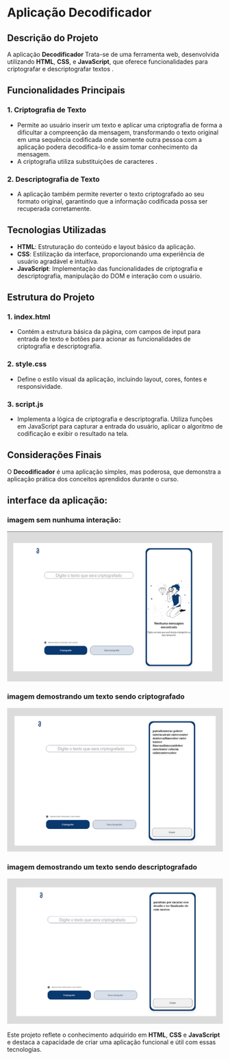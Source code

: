 # Aplicação Decodificador

## Descrição do Projeto

A aplicação **Decodificador** Trata-se de uma ferramenta web, desenvolvida utilizando **HTML**, **CSS**, e **JavaScript**, que oferece funcionalidades para criptografar e descriptografar textos . 

## Funcionalidades Principais

### 1. Criptografia de Texto
- Permite ao usuário inserir um texto e aplicar uma criptografia de forma a dificultar a compreenção da mensagem, transformando o texto original em uma sequência codificada onde somente outra pessoa com a aplicação podera decodifica-lo e assim tomar conhecimento da mensagem.
- A criptografia  utiliza substituições de caracteres .

### 2. Descriptografia de Texto
- A aplicação também permite reverter o texto criptografado ao seu formato original, garantindo que a informação codificada possa ser recuperada corretamente.

## Tecnologias Utilizadas

- **HTML**: Estruturação do conteúdo e layout básico da aplicação.
- **CSS**: Estilização da interface, proporcionando uma experiência de usuário agradável e intuitiva.
- **JavaScript**: Implementação das funcionalidades de criptografia e descriptografia, manipulação do DOM e interação com o usuário.

## Estrutura do Projeto

### 1. **index.html**
- Contém a estrutura básica da página, com campos de input para entrada de texto e botões para acionar as funcionalidades de criptografia e descriptografia.

### 2. **style.css**
- Define o estilo visual da aplicação, incluindo layout, cores, fontes e responsividade.

### 3. **script.js**
- Implementa a lógica de criptografia e descriptografia. Utiliza funções em JavaScript para capturar a entrada do usuário, aplicar o algoritmo de codificação e exibir o resultado na tela.

## Considerações Finais

O **Decodificador** é uma aplicação simples, mas poderosa, que demonstra a aplicação prática dos conceitos aprendidos durante o curso.

## interface da aplicação:

### imagem sem nunhuma interação:
![imagem sem nunhuma interação:](https://github.com/Jairo-GitHub-Principal/oracle-one-decodificador/blob/master/assets/img_sem_interation.jpg?raw=true)

### imagem demostrando um texto sendo criptografado

![imagem demostrando um texto sendo criptografado](https://github.com/Jairo-GitHub-Principal/oracle-one-decodificador/blob/master/assets/img_criptografando2.jpg?raw=true)

### imagem demostrando um texto sendo descriptografado

![imagem demostrando um texto sendo descriptografado](https://github.com/Jairo-GitHub-Principal/oracle-one-decodificador/blob/master/assets/img_decriptografando2.jpg?raw=true)



Este projeto reflete o conhecimento adquirido em **HTML**, **CSS** e **JavaScript** e destaca a capacidade de criar uma aplicação funcional e útil com essas tecnologias.
